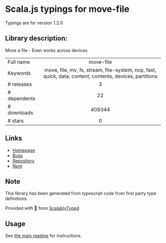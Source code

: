 
# Scala.js typings for move-file

Typings are for version 1.2.0

## Library description:
Move a file - Even works across devices

|                    |                 |
| ------------------ | :-------------: |
| Full name          | move-file |
| Keywords           | move, file, mv, fs, stream, file-system, ncp, fast, quick, data, content, contents, devices, partitions |
| # releases         | 3 |
| # dependents       | 22 |
| # downloads        | 409344 |
| # stars            | 0 |

## Links
- [Homepage](https://github.com/sindresorhus/move-file#readme)
- [Bugs](https://github.com/sindresorhus/move-file/issues)
- [Repository](https://github.com/sindresorhus/move-file)
- [Npm](https://www.npmjs.com/package/move-file)
    


## Note
This library has been generated from typescript code from first party type definitions.

Provided with :purple_heart: from [ScalablyTyped](https://github.com/oyvindberg/ScalablyTyped)

## Usage
See [the main readme](../../readme.md) for instructions.


